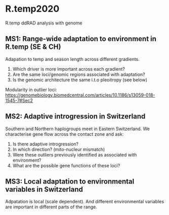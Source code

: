 # R.temp2020
R.temp ddRAD analysis with genome



## MS1: Range-wide adaptation to environment in R.temp (SE & CH)

Adapation to temp and season length across different gradients. 


1. Which driver is more important across each gradient? 
2. Are the same loci/genomic regions associated with adaptation? 
3. Is the genomic architecture the same i.t.o pleoitropy (see below)

Modularity in outlier loci: 
https://genomebiology.biomedcentral.com/articles/10.1186/s13059-018-1545-7#Sec2


## MS2: Adaptive introgression in Switzerland

Southern and Northern haplogroups meet in Eastern Switzerland. We characterise gene flow across the contact zone and ask: 

1) Is there adaptive introgression? 
2) In which direction? (mito-nucleur mismatch)
3) Were these outliers previously identified as associated with environment? 
4) What are the possible gene functions of these loci? 


## MS3: Local adaptation to environmental variables in Switzerland

Adpatation is local (scale dependent). And different environmental variables are important in different parts of the range. 
